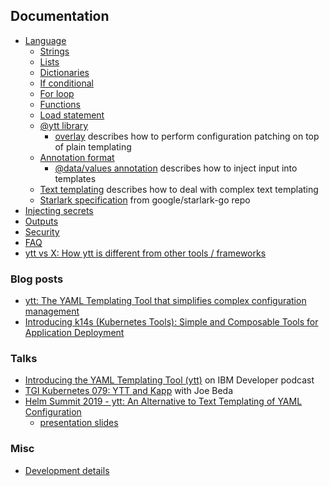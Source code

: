 ## Documentation

- [Language](lang.md)
  - [Strings](lang-ref-string.md)
  - [Lists](lang-ref-list.md)
  - [Dictionaries](lang-ref-dict.md)
  - [If conditional](lang-ref-if.md)
  - [For loop](lang-ref-for.md)
  - [Functions](lang-ref-def.md)
  - [Load statement](lang-ref-load.md)
  - [@ytt library](lang-ref-ytt.md)
    - [overlay](lang-ref-ytt-overlay.md) describes how to perform configuration patching on top of plain templating
  - [Annotation format](lang-ref-annotation.md)
    - [@data/values annotation](ytt-data-values.md) describes how to inject input into templates
  - [Text templating](ytt-text-templating.md) describes how to deal with complex text templating
  - [Starlark specification](https://github.com/google/starlark-go/blob/master/doc/spec.md#contents) from google/starlark-go repo
- [Injecting secrets](injecting-secrets.md)
- [Outputs](outputs.md)
- [Security](security.md)
- [FAQ](faq.md)
- [ytt vs X: How ytt is different from other tools / frameworks](ytt-vs-x.md)

### Blog posts

- [ytt: The YAML Templating Tool that simplifies complex configuration management](https://developer.ibm.com/blogs/yaml-templating-tool-to-simplify-complex-configuration-management/)
- [Introducing k14s (Kubernetes Tools): Simple and Composable Tools for Application Deployment](https://content.pivotal.io/blog/introducing-k14s-kubernetes-tools-simple-and-composable-tools-for-application-deployment)

### Talks

- [Introducing the YAML Templating Tool (ytt)](https://www.youtube.com/watch?v=KbB5tI_g3bo) on IBM Developer podcast
- [TGI Kubernetes 079: YTT and Kapp](https://www.youtube.com/watch?v=CSglwNTQiYg) with Joe Beda
- [Helm Summit 2019 - ytt: An Alternative to Text Templating of YAML Configuration](https://www.youtube.com/watch?v=7-PqgpkxC7E)
  - [presentation slides](https://github.com/k14s/meetups/blob/master/ytt-2019-sep-helm-summit.pdf)

### Misc

- [Development details](dev.md)
